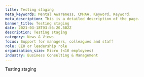 ```yaml
---
title: Testing staging
meta_keywords: Mental Awareness, CMHAA, Keyword, Keyword.
meta_description: This is a detailed description of the page.
banner_title: Testing staging
date: 2021-03-18T03:56:20.502Z
description: Testing staging
category: News & Views
focus: Support for managers, colleagues and staff
role: CEO or leadership role
organisation_size: Micro (<10 employees)
industry: Business Consulting & Management
---
```

Testing staging